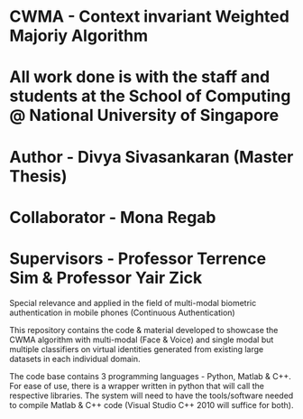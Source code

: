 # CWMA - Context invariant Weighted Majoriy Algorithm 
# All work done is with the staff and students at the School of Computing @ National University of Singapore
# Author - Divya Sivasankaran (Master Thesis)
# Collaborator - Mona Regab
# Supervisors - Professor Terrence Sim & Professor Yair Zick

Special relevance and applied in the field of multi-modal biometric authentication in mobile phones (Continuous Authentication)

This repository contains the code & material developed to showcase the CWMA algorithm with multi-modal (Face & Voice) and single modal but multiple classifiers on virtual identities generated from existing large datasets in each individual domain. 

The code base contains 3 programming languages - Python, Matlab & C++. For ease of use, there is a wrapper written in python that will call the respective libraries. The system will need to have the tools/software needed to compile Matlab & C++ code (Visual Studio C++ 2010 will suffice for both).


